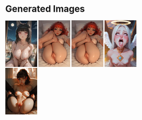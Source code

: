 # Generated Images



<img src="2025_10_17_01_thumb.webp" width="100"/> <img src="2025_10_17_02_thumb.webp" width="100"/> <img src="2025_10_17_03_thumb.webp" width="100"/> <img src="2025_10_17_04_thumb.webp" width="100"/> <img src="2025_10_17_05_thumb.webp" width="100"/>
